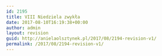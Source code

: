 ```yaml
---
id: 2195
title: VIII Niedziela zwykła
date: 2017-08-10T16:19:38+00:00
author: admin
layout: revision
guid: http://anielaolsztynek.pl/2017/08/2194-revision-v1/
permalink: /2017/08/2194-revision-v1/
---
```


